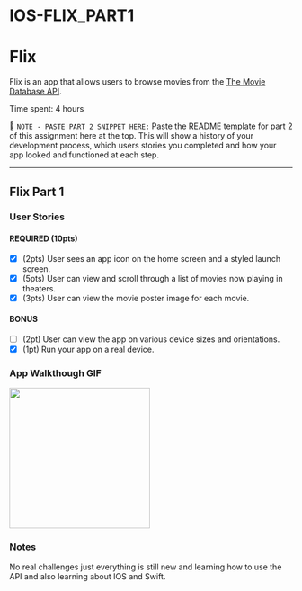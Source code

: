 # IOS-FLIX_PART1

# Flix

Flix is an app that allows users to browse movies from the [The Movie Database API](http://docs.themoviedb.apiary.io/#).

Time spent: 4 hours

📝 `NOTE - PASTE PART 2 SNIPPET HERE:` Paste the README template for part 2 of this assignment here at the top. This will show a history of your development process, which users stories you completed and how your app looked and functioned at each step.

---

## Flix Part 1

### User Stories


#### REQUIRED (10pts)
- [x] (2pts) User sees an app icon on the home screen and a styled launch screen.
- [x] (5pts) User can view and scroll through a list of movies now playing in theaters.
- [x] (3pts) User can view the movie poster image for each movie.

#### BONUS
- [ ] (2pt) User can view the app on various device sizes and orientations.
- [x] (1pt) Run your app on a real device.

### App Walkthough GIF


<img src="https://media.giphy.com/media/5jUsP6zKr6GLCm3UXE/giphy-downsized-large.gif" width=250><br>


### Notes
No real challenges just everything is still new and learning how to use the API and also learning about IOS and Swift.

